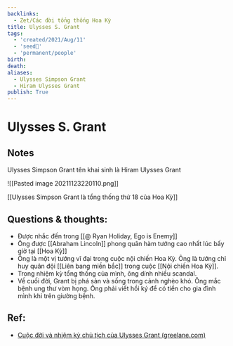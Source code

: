 ```yaml
---
backlinks:
  - Zet/Các đời tổng thống Hoa Kỳ
title: Ulysses S. Grant
tags:
  - 'created/2021/Aug/11'
  - 'seed🥜'
  - 'permanent/people'
birth:
death:
aliases:
  - Ulysses Simpson Grant
  - Hiram Ulysses Grant
publish: True
---
```

# Ulysses S. Grant

## Notes
Ulysses Simpson Grant tên khai sinh là Hiram Ulysses Grant

![[Pasted image 20211123220110.png]]

[[Ulysses Simpson Grant là tổng thống thứ 18 của Hoa Kỳ]]

## Questions & thoughts:
- Được nhắc đến trong [[@ Ryan Holiday, Ego is Enemy]] 
- Ông được [[Abraham Lincoln]] phong quân hàm tướng cao nhất lúc bấy giờ tại [[Hoa Kỳ]]
- Ông là một vị tướng vĩ đại trong cuộc nội chiến Hoa Kỳ. Ông là tướng chỉ huy quân đội [[Liên bang miền bắc]] trong cuộc [[Nội chiến Hoa Kỳ]].
- Trong nhiệm kỳ tổng thống của mình, ông dính nhiều scandal.
- Về cuối đời, Grant bị phá sản và sống trong cảnh nghèo khó. Ông mắc bệnh ung thư vòm họng. Ông phải viết hồi ký để có tiền cho gia đình mình khi trên giường bệnh.

## Ref:
- [Cuộc đời và nhiệm kỳ chủ tịch của Ulysses Grant (greelane.com)](https://www.greelane.com/vi/nh%c3%a2n-v%c4%83n/l%e1%bb%8bch-s%e1%bb%ad--v%c4%83n-h%c3%b3a/ulysses-grant-18th-president-united-states-105375/)
